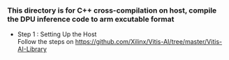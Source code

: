 ### This directory is for C++ cross-compilation on host, compile the DPU inference code to arm excutable format  
* Step 1 : Setting Up the Host  
Follow the steps on <https://github.com/Xilinx/Vitis-AI/tree/master/Vitis-AI-Library>  

